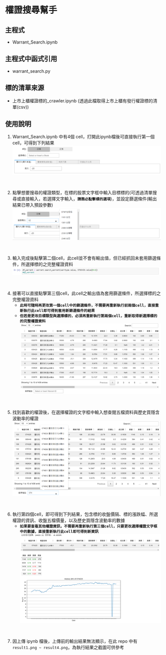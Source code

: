 # 權證搜尋幫手

## 主程式

* Warrant_Search.ipynb

## 主程式中函式引用

* warrant_search.py

## 標的清單來源

* 上市上櫃權證標的_crawler.ipynb (透過此檔取得上市上櫃有發行權證標的清單(csv))

## 使用說明
1. Warrant_Search.ipynb 中有4個 cell，打開此ipynb檔後可直接執行第一個cell，可得到下列結果
![df](docs/cell1-1.png)

<br>

2. 點擊想要搜尋的權證類型，在標的股票文字框中輸入目標標的(可透過清單搜尋或直接輸入，若選擇文字輸入，**`請務必點擊標的選項`**)，並設定篩選條件(輸出結果已帶入預設參數)
![df](docs/cell1-2.png)

<br>

3. 輸入完成後點擊第二個cell，此cell並不會有輸出值，但已經抓回未套用篩選條件，所選擇標的之完整權證資料
![df](docs/cell2.png)

<br>

4. 接著可以直接點擊第三個cell，此cell之輸出值為套用篩選條件，所選擇標的之完整權證資料
    * **`此時可隨時再更改第一個cell中的篩選條件，不需要再重新執行前兩個cell，直接重新執行此cell即可得到套用新篩選條件的結果`**
    * **`但若是更改目標類型與選擇標的，必須再重新執行第兩個cell，重新取得新選擇標的的完整權證資料`**
![df](docs/cell3-1.png)

<br>

5. 找到喜歡的權證後，在選擇權證的文字框中輸入想查閱五檔資料與歷史買隱含波動率的權證
![df](docs/cell3-2.png)

<br>

6. 執行第四個cell，即可得到下列結果，包含標的收盤價隔、標的漲跌幅、所選權證的資訊、收盤五檔價量，以及歷史買隱含波動率的數據
    * **`如果要查看其他權證資訊，不需要再重新執行第三個cell，只要更改選擇權證文字框中的數據，直接重新執行此cell即可得到新資訊`**
![df](docs/cell4.png)

<br>

7. 因上傳 ipynb 檔後，上傳前的輸出結果無法顯示，在此 repo 中有`result1.png ~ result4.png`，為執行結果之截圖可供參考
